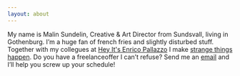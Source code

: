 ```yaml
---
layout: about
---
```

My name is Malin Sundelin, Creative & Art Director from Sundsvall, living in Gothenburg.  I’m a huge fan of french fries and slightly disturbed stuff. Together with my collegues at [Hey It's Enrico Pallazzo](http://www.heyitsenricopallazzo.se/) I make [strange things happen](http://www.heyitsenricopallazzo.se/cases/). Do you have a freelanceoffer I can’t refuse? Send me an [email](mailto:mother.superior@heyitsenricopallazzo.com) and I’ll help you screw up your schedule!




